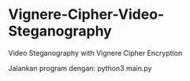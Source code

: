 # Vignere-Cipher-Video-Steganography
Video Steganography with Vignere Cipher Encryption

Jalankan program dengan:
python3 main.py
